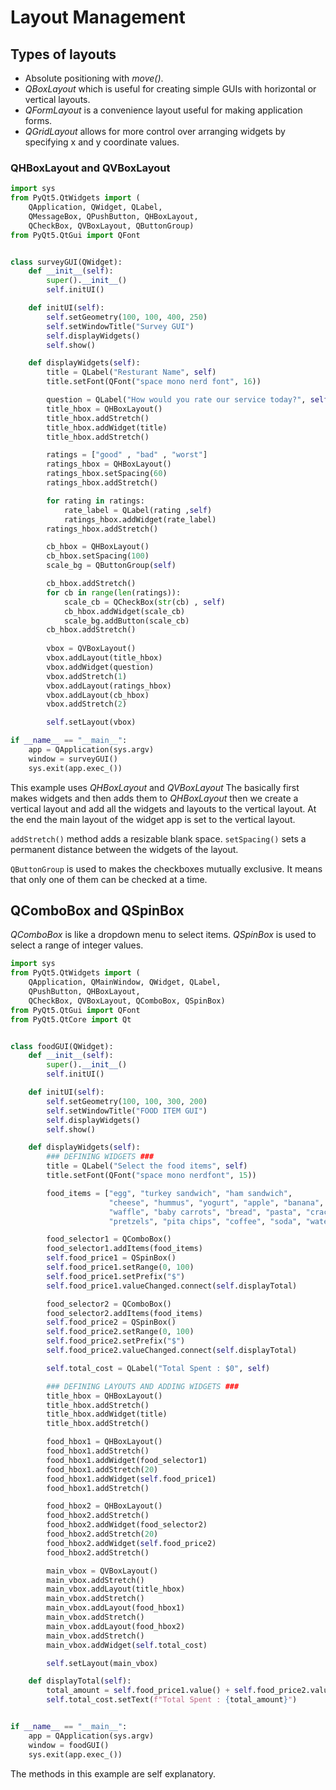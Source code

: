 # Layout Management
## Types of layouts
- Absolute positioning with *move()*.
- *QBoxLayout* which is useful for creating simple GUIs with horizontal or vertical layouts.
- *QFormLayout* is a convenience layout useful for making application forms.
- *QGridLayout* allows for more control over arranging widgets by specifying x and y coordinate values.

### QHBoxLayout and QVBoxLayout
```python
import sys
from PyQt5.QtWidgets import (
    QApplication, QWidget, QLabel,
    QMessageBox, QPushButton, QHBoxLayout,
    QCheckBox, QVBoxLayout, QButtonGroup)
from PyQt5.QtGui import QFont


class surveyGUI(QWidget):
    def __init__(self):
        super().__init__()
        self.initUI()

    def initUI(self):
        self.setGeometry(100, 100, 400, 250)
        self.setWindowTitle("Survey GUI")
        self.displayWidgets()
        self.show()

    def displayWidgets(self):
        title = QLabel("Resturant Name", self)
        title.setFont(QFont("space mono nerd font", 16))

        question = QLabel("How would you rate our service today?", self)
        title_hbox = QHBoxLayout() 
        title_hbox.addStretch()
        title_hbox.addWidget(title)
        title_hbox.addStretch()

        ratings = ["good" , "bad" , "worst"]
        ratings_hbox = QHBoxLayout()
        ratings_hbox.setSpacing(60)
        ratings_hbox.addStretch()

        for rating in ratings:
            rate_label = QLabel(rating ,self)
            ratings_hbox.addWidget(rate_label)
        ratings_hbox.addStretch()

        cb_hbox = QHBoxLayout()
        cb_hbox.setSpacing(100)
        scale_bg = QButtonGroup(self)

        cb_hbox.addStretch()
        for cb in range(len(ratings)):
            scale_cb = QCheckBox(str(cb) , self)
            cb_hbox.addWidget(scale_cb)
            scale_bg.addButton(scale_cb)
        cb_hbox.addStretch()
    
        vbox = QVBoxLayout()
        vbox.addLayout(title_hbox)
        vbox.addWidget(question)
        vbox.addStretch(1)
        vbox.addLayout(ratings_hbox)
        vbox.addLayout(cb_hbox)
        vbox.addStretch(2)

        self.setLayout(vbox)

if __name__ == "__main__":
    app = QApplication(sys.argv)
    window = surveyGUI()
    sys.exit(app.exec_())
```

This example uses *QHBoxLayout* and *QVBoxLayout*
The basically first makes widgets and then adds them to *QHBoxLayout* then we create a vertical layout and add all the widgets and layouts to the vertical layout.
At the end the main layout of the widget app is set to the vertical layout.

`addStretch()` method adds a resizable blank space.
`setSpacing()` sets a permanent distance between the widgets of the layout.

`QButtonGroup` is used to makes the checkboxes mutually exclusive. It means that only one of them can be checked at a time.

## QComboBox and QSpinBox
*QComboBox* is like a dropdown menu to select items.
*QSpinBox* is used to select a range of integer values.

```python
import sys
from PyQt5.QtWidgets import (
    QApplication, QMainWindow, QWidget, QLabel,
    QPushButton, QHBoxLayout,
    QCheckBox, QVBoxLayout, QComboBox, QSpinBox)
from PyQt5.QtGui import QFont
from PyQt5.QtCore import Qt


class foodGUI(QWidget):
    def __init__(self):
        super().__init__()
        self.initUI()

    def initUI(self):
        self.setGeometry(100, 100, 300, 200)
        self.setWindowTitle("FOOD ITEM GUI")
        self.displayWidgets()
        self.show()

    def displayWidgets(self):
        ### DEFINING WIDGETS ###
        title = QLabel("Select the food items", self)
        title.setFont(QFont("space mono nerdfont", 15))

        food_items = ["egg", "turkey sandwich", "ham sandwich",
                      "cheese", "hummus", "yogurt", "apple", "banana", "orange",
                      "waffle", "baby carrots", "bread", "pasta", "crackers",
                      "pretzels", "pita chips", "coffee", "soda", "water"]

        food_selector1 = QComboBox()
        food_selector1.addItems(food_items)
        self.food_price1 = QSpinBox()
        self.food_price1.setRange(0, 100)
        self.food_price1.setPrefix("$")
        self.food_price1.valueChanged.connect(self.displayTotal)

        food_selector2 = QComboBox()
        food_selector2.addItems(food_items)
        self.food_price2 = QSpinBox()
        self.food_price2.setRange(0, 100)
        self.food_price2.setPrefix("$")
        self.food_price2.valueChanged.connect(self.displayTotal)

        self.total_cost = QLabel("Total Spent : $0", self)

        ### DEFINING LAYOUTS AND ADDING WIDGETS ###
        title_hbox = QHBoxLayout()
        title_hbox.addStretch()
        title_hbox.addWidget(title)
        title_hbox.addStretch()

        food_hbox1 = QHBoxLayout()
        food_hbox1.addStretch()
        food_hbox1.addWidget(food_selector1)
        food_hbox1.addStretch(20)
        food_hbox1.addWidget(self.food_price1)
        food_hbox1.addStretch()

        food_hbox2 = QHBoxLayout()
        food_hbox2.addStretch()
        food_hbox2.addWidget(food_selector2)
        food_hbox2.addStretch(20)
        food_hbox2.addWidget(self.food_price2)
        food_hbox2.addStretch()

        main_vbox = QVBoxLayout()
        main_vbox.addStretch()
        main_vbox.addLayout(title_hbox)
        main_vbox.addStretch()
        main_vbox.addLayout(food_hbox1)
        main_vbox.addStretch()
        main_vbox.addLayout(food_hbox2)
        main_vbox.addStretch()
        main_vbox.addWidget(self.total_cost)

        self.setLayout(main_vbox)

    def displayTotal(self):
        total_amount = self.food_price1.value() + self.food_price2.value()
        self.total_cost.setText(f"Total Spent : {total_amount}")


if __name__ == "__main__":
    app = QApplication(sys.argv)
    window = foodGUI()
    sys.exit(app.exec_())
```

The methods in this example are self explanatory.
